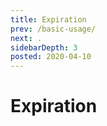 ```yaml
---
title: Expiration
prev: /basic-usage/
next: .
sidebarDepth: 3
posted: 2020-04-10
---
```

# Expiration